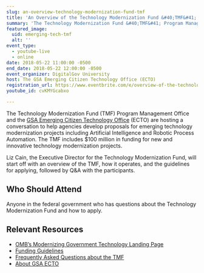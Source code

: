 ```yaml
---
slug: an-overview-technology-modernization-fund-tmf
title: 'An Overview of the Technology Modernization Fund &#40;TMF&#41;'
summary: 'The Technology Modernization Fund &#40;TMF&#41; Program Management Office and the GSA Emerging Citizen Technology Office &#40;ECTO&#41; are hosting a conversation to help agencies develop proposals for technology modernization projects&#46;'
featured_image:
  uid: emerging-tech-tmf
  alt: ''
event_type:
  - youtube-live
  - online
date: 2018-05-22 11:00:00 -0500
end_date: 2018-05-22 12:00:00 -0500
event_organizer: DigitalGov University
host: The GSA Emerging Citizen Technology Office (ECTO)
registration_url: https://www.eventbrite.com/e/overview-of-the-technology-modernization-fund-registration-46199707569
youtube_id: cvKMYGcabxo

---
```


The Technology Modernization Fund &#40;TMF&#41; Program Management Office and the [GSA Emerging Citizen Technology Office](https://emerging.digital.gov/TMF/) (ECTO) are hosting a conversation to help agencies develop proposals for emerging technology modernization projects including Artificial Intelligence and Robotic Process Automation. The TMF includes $100 million in funding for new and innovative technology modernization projects.

Liz Cain, the Executive Director for the Technology Modernization Fund, will start off with an overview of the TMF, how it operates, and the guidelines for applying, followed by Q&A with the participants.

## Who Should Attend
Anyone in the federal government who has questions about the Technology Modernization Fund and how to apply.

## Relevant Resources
- [OMB’s Modernizing Government Technology Landing Page](https://policy.cio.gov/modernizing-government-technology/)
- [Funding Guidelines](https://policy.cio.gov/modernizing-government-technology/funding/)
- [Frequently Asked Questions about the TMF](https://policy.cio.gov/modernizing-government-technology/faq)
- [About GSA ECTO](https://www.gsa.gov/technology/government-it-initiatives/emerging-citizen-technology)

